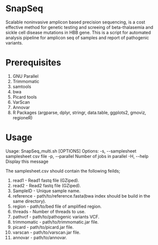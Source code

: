 # SnapSeq
Scalable noninvasive amplicon based precision sequencing, is a cost effective method for genetic testing and screeing of beta-thalasemia and sickle cell disease mutations in HBB gene. This is a script for automated analysis pipeline for amplicon seq of samples and report of pathogenic variants.


# Prerequisites
1. GNU Parallel
2. Trimmomatic
3. samtools
4. bwa
5. Picard tools
6. VarScan
7. Annovar
8. R Packages (argparse, dplyr, stringr, data.table, ggplots2, gmoviz, regioneR)

 # Usage
Usage: SnapSeq_multi.sh [OPTIONS]
Options:
  -s, --samplesheet     samplesheet csv file
  -p, --parallel     Number of jobs in parallel
  -H, --help     Display this message

The samplesheet.csv should contain the following feilds;
1. read1 - Read1 fastq file (GZiped).
2. read2 - Read2 fastq file (GZiped).
3. SampleID - Unique sample name.
4. reference - path/to/reference.fasta(bwa index should be build in the same directory).
5. region - path/to/bed file of amplified region.
6. threads - Number of threads to use.
7. pathvcf - path/to/pathogenic variants VCF.
8. trimmomatic - path/to/trimmomatic.jar file.
9. picard - path/to/picard.jar file.
10. varscan - path/to/varscan.jar file.
11. annovar - path/to/annovar.
